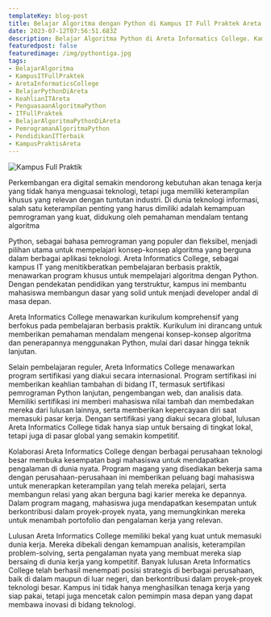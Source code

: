 ```yaml
---
templateKey: blog-post
title: Belajar Algoritma dengan Python di Kampus IT Full Praktek Areta Informatics College Langkah Awal Menjadi Developer Andal
date: 2023-07-12T07:56:51.683Z
description: Belajar Algoritma Python di Areta Informatics College. Kampus IT dengan Pendekatan Full Praktik untuk Calon Developer
featuredpost: false
featuredimage: /img/pythontiga.jpg
tags:
- BelajarAlgoritma
- KampusITFullPraktek
- AretaInformaticsCollege
- BelajarPythonDiAreta
- KeahlianITAreta
- PenguasaanAlgoritmaPython
- ITFullPraktek
- BelajarAlgoritmaPythonDiAreta
- PemrogramanAlgoritmaPython
- PendidikanITTerbaik
- KampusPraktisAreta
---
```


![Kampus Full Praktik](/img/pythontiga.jpg "Kampus Full Praktik")

Perkembangan era digital semakin mendorong kebutuhan akan tenaga kerja yang tidak hanya menguasai teknologi, tetapi juga memiliki keterampilan khusus yang relevan dengan tuntutan industri. Di dunia teknologi informasi, salah satu keterampilan penting yang harus dimiliki adalah kemampuan pemrograman yang kuat, didukung oleh pemahaman mendalam tentang algoritma

Python, sebagai bahasa pemrograman yang populer dan fleksibel, menjadi pilihan utama untuk mempelajari konsep-konsep algoritma yang berguna dalam berbagai aplikasi teknologi. Areta Informatics College, sebagai kampus IT yang menitikberatkan pembelajaran berbasis praktik, menawarkan program khusus untuk mempelajari algoritma dengan Python. Dengan pendekatan pendidikan yang terstruktur, kampus ini membantu mahasiswa membangun dasar yang solid untuk menjadi developer andal di masa depan.

Areta Informatics College menawarkan kurikulum komprehensif yang berfokus pada pembelajaran berbasis praktik. Kurikulum ini dirancang untuk memberikan pemahaman mendalam mengenai konsep-konsep algoritma dan penerapannya menggunakan Python, mulai dari dasar hingga teknik lanjutan.

Selain pembelajaran reguler, Areta Informatics College menawarkan program sertifikasi yang diakui secara internasional. Program sertifikasi ini memberikan keahlian tambahan di bidang IT, termasuk sertifikasi pemrograman Python lanjutan, pengembangan web, dan analisis data. Memiliki sertifikasi ini memberi mahasiswa nilai tambah dan membedakan mereka dari lulusan lainnya, serta memberikan kepercayaan diri saat memasuki pasar kerja. Dengan sertifikasi yang diakui secara global, lulusan Areta Informatics College tidak hanya siap untuk bersaing di tingkat lokal, tetapi juga di pasar global yang semakin kompetitif.

Kolaborasi Areta Informatics College dengan berbagai perusahaan teknologi besar membuka kesempatan bagi mahasiswa untuk mendapatkan pengalaman di dunia nyata. Program magang yang disediakan bekerja sama dengan perusahaan-perusahaan ini memberikan peluang bagi mahasiswa untuk menerapkan keterampilan yang telah mereka pelajari, serta membangun relasi yang akan berguna bagi karier mereka ke depannya. Dalam program magang, mahasiswa juga mendapatkan kesempatan untuk berkontribusi dalam proyek-proyek nyata, yang memungkinkan mereka untuk menambah portofolio dan pengalaman kerja yang relevan.

Lulusan Areta Informatics College memiliki bekal yang kuat untuk memasuki dunia kerja. Mereka dibekali dengan kemampuan analisis, keterampilan problem-solving, serta pengalaman nyata yang membuat mereka siap bersaing di dunia kerja yang kompetitif. Banyak lulusan Areta Informatics College telah berhasil menempati posisi strategis di berbagai perusahaan, baik di dalam maupun di luar negeri, dan berkontribusi dalam proyek-proyek teknologi besar. Kampus ini tidak hanya menghasilkan tenaga kerja yang siap pakai, tetapi juga mencetak calon pemimpin masa depan yang dapat membawa inovasi di bidang teknologi.